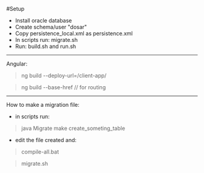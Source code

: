 #Setup
- Install oracle database
- Create schema/user "dosar"
- Copy persistence_local.xml as persistence.xml
- In scripts run: migrate.sh
- Run: build.sh and run.sh
--------------------------
Angular:
>ng build --deploy-url=/client-app/

>ng build --base-href // for routing
---------------------------
How to make a migration file:
- in scripts run:
>java Migrate make create_someting_table

- edit the file created and:
>compile-all.bat

>migrate.sh